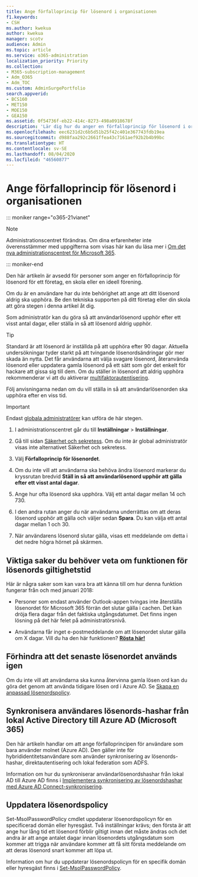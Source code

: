 ```yaml
---
title: Ange förfalloprincip för lösenord i organisationen
f1.keywords:
- CSH
ms.author: kwekua
author: kwekua
manager: scotv
audience: Admin
ms.topic: article
ms.service: o365-administration
localization_priority: Priority
ms.collection:
- M365-subscription-management
- Adm_O365
- Adm_TOC
ms.custom: AdminSurgePortfolio
search.appverid:
- BCS160
- MET150
- MOE150
- GEA150
ms.assetid: 0f54736f-eb22-414c-8273-498a0918678f
description: 'Lär dig hur du anger en förfalloprincip för lösenord i organisationen i administrationscentret för Microsoft 365. '
ms.openlocfilehash: eec6231d2c6b5d51b25f42c401e367743fdb19ea
ms.sourcegitcommit: d988faa292c2661ffea43c7161aef92b2b4b99bc
ms.translationtype: HT
ms.contentlocale: sv-SE
ms.lasthandoff: 08/04/2020
ms.locfileid: "46560877"
---
```

# <a name="set-the-password-expiration-policy-for-your-organization"></a>Ange förfalloprincip för lösenord i organisationen

::: moniker range="o365-21vianet"

> [!NOTE]
> Administrationscentret förändras. Om dina erfarenheter inte överensstämmer med uppgifterna som visas här kan du läsa mer i [Om det nya administrationscentret för Microsoft 365](https://docs.microsoft.com/microsoft-365/admin/microsoft-365-admin-center-preview?view=o365-21vianet).

::: moniker-end

Den här artikeln är avsedd för personer som anger en förfalloprincip för lösenord för ett företag, en skola eller en ideell förening.  

Om du är en användare har du inte behörighet att ange att ditt lösenord aldrig ska upphöra. Be den tekniska supporten på ditt företag eller din skola att göra stegen i denna artikel åt dig.

Som administratör kan du göra så att användarlösenord upphör efter ett visst antal dagar, eller ställa in så att lösenord aldrig upphör. 

> [!Tip]
> Standard är att lösenord är inställda på att upphöra efter 90 dagar. Aktuella undersökningar tyder starkt på att tvingande lösenordsändringar gör mer skada än nytta. Det får användarna att välja svagare lösenord, återanvända lösenord eller uppdatera gamla lösenord på ett sätt som gör det enkelt för hackare att gissa sig till dem. Om du ställer in lösenord att aldrig upphöra rekommenderar vi att du aktiverar [multifaktorautentisering](../security-and-compliance/set-up-multi-factor-authentication.md).

Följ anvisningarna nedan om du vill ställa in så att användarlösenorden ska upphöra efter en viss tid.
> [!IMPORTANT]
> Endast [globala administratörer](../add-users/about-admin-roles.md) kan utföra de här stegen.
  
1. I administrationscentret går du till **Inställningar** \> **Inställningar**.

2. Gå till sidan <a href="https://go.microsoft.com/fwlink/p/?linkid=2072756" target="_blank">Säkerhet och sekretess</a>.
 Om du inte är global administratör visas inte alternativet Säkerhet och sekretess.
  
3. Välj **Förfalloprincip för lösenordet**.
  
4. Om du inte vill att användarna ska behöva ändra lösenord markerar du kryssrutan bredvid **Ställ in så att användarlösenord upphör att gälla efter ett visst antal dagar**.
  
5. Ange hur ofta lösenord ska upphöra. Välj ett antal dagar mellan 14 och 730.
  
6. I den andra rutan anger du när användarna underrättas om att deras lösenord upphör att gälla och väljer sedan **Spara**. Du kan välja ett antal dagar mellan 1 och 30.
    
7. När användarens lösenord slutar gälla, visas ett meddelande om detta i det nedre högra hörnet på skärmen.
  
## <a name="important-things-you-need-to-know-about-the-password-expiration-feature"></a>Viktiga saker du behöver veta om funktionen för lösenords giltighetstid

Här är några saker som kan vara bra att känna till om hur denna funktion fungerar från och med januari 2018:
  
- Personer som endast använder Outlook-appen tvingas inte återställa lösenordet för Microsoft 365 förrän det slutar gälla i cachen. Det kan dröja flera dagar från det faktiska utgångsdatumet. Det finns ingen lösning på det här felet på administratörsnivå.
    
- Användarna får inget e-postmeddelande om att lösenordet slutar gälla om X dagar. Vill du ha den här funktionen? **[Rösta här!](https://office365.uservoice.com/forums/273493-office-365-admin/suggestions/15028344-office-365-password-email-notification)**
    
## <a name="prevent-last-password-from-being-used-again"></a>Förhindra att det senaste lösenordet används igen

Om du inte vill att användarna ska kunna återvinna gamla lösen ord kan du göra det genom att använda tidigare lösen ord i Azure AD. Se [Skapa en anpassad lösenordspolicy](https://docs.microsoft.com/azure/active-directory-domain-services/password-policy#create-a-custom-password-policy).

## <a name="synchronize-user-passwords-hashes-from-an-on-premises-active-directory-to-azure-ad-microsoft-365"></a>Synkronisera användares lösenords-hashar från lokal Active Directory till Azure AD (Microsoft 365)

Den här artikeln handlar om att ange förfalloprincipen för användare som bara använder molnet (Azure AD). Den gäller inte för hybrididentitetsanvändare som använder synkronisering av lösenords-hashar, direktautentisering och lokal federation som ADFS.
  
Information om hur du synkroniserar användarlösenordshashar från lokal AD till Azure AD finns i [Implementera synkronisering av lösenordshashar med Azure AD Connect-synkronisering](https://docs.microsoft.com/azure/active-directory/hybrid/how-to-connect-password-hash-synchronization).


## <a name="update-password-policy"></a>Uppdatera lösenordspolicy

Set-MsolPasswordPolicy cmdlet uppdaterar lösenordspolicyn för en specificerad domän eller hyresgäst. Två inställningar krävs; den första är att ange hur lång tid ett lösenord förblir giltigt innan det måste ändras och det andra är att ange antalet dagar innan lösenordets utgångsdatum som kommer att trigga när användare kommer att få sitt första meddelande om att deras lösenord snart kommer att löpa ut.

Information om hur du uppdaterar lösenordspolicyn för en specifik domän eller hyresgäst finns i [Set-MsolPasswordPolicy](https://docs.microsoft.com/powershell/module/msonline/set-msolpasswordpolicy?view=azureadps-1.0).
